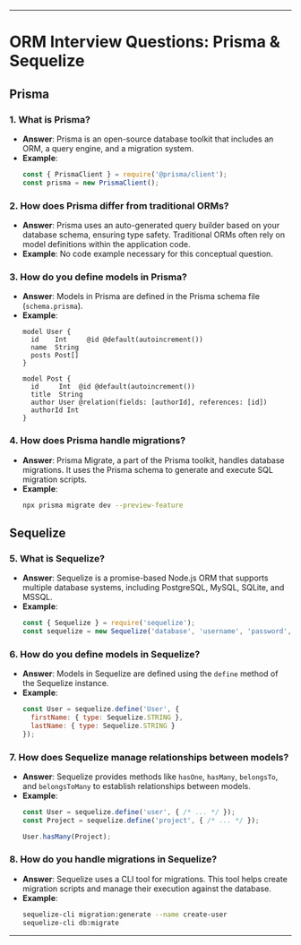 
---

# ORM Interview Questions: Prisma & Sequelize

## Prisma

### 1. **What is Prisma?**
   - **Answer**: Prisma is an open-source database toolkit that includes an ORM, a query engine, and a migration system.
   - **Example**:
     ```javascript
     const { PrismaClient } = require('@prisma/client');
     const prisma = new PrismaClient();
     ```

### 2. **How does Prisma differ from traditional ORMs?**
   - **Answer**: Prisma uses an auto-generated query builder based on your database schema, ensuring type safety. Traditional ORMs often rely on model definitions within the application code.
   - **Example**: No code example necessary for this conceptual question.

### 3. **How do you define models in Prisma?**
   - **Answer**: Models in Prisma are defined in the Prisma schema file (`schema.prisma`).
   - **Example**:
     ```prisma
     model User {
       id    Int     @id @default(autoincrement())
       name  String
       posts Post[]
     }

     model Post {
       id     Int  @id @default(autoincrement())
       title  String
       author User @relation(fields: [authorId], references: [id])
       authorId Int
     }
     ```

### 4. **How does Prisma handle migrations?**
   - **Answer**: Prisma Migrate, a part of the Prisma toolkit, handles database migrations. It uses the Prisma schema to generate and execute SQL migration scripts.
   - **Example**: 
     ```bash
     npx prisma migrate dev --preview-feature
     ```

## Sequelize

### 5. **What is Sequelize?**
   - **Answer**: Sequelize is a promise-based Node.js ORM that supports multiple database systems, including PostgreSQL, MySQL, SQLite, and MSSQL.
   - **Example**:
     ```javascript
     const { Sequelize } = require('sequelize');
     const sequelize = new Sequelize('database', 'username', 'password', { dialect: 'mysql' });
     ```

### 6. **How do you define models in Sequelize?**
   - **Answer**: Models in Sequelize are defined using the `define` method of the Sequelize instance.
   - **Example**:
     ```javascript
     const User = sequelize.define('User', {
       firstName: { type: Sequelize.STRING },
       lastName: { type: Sequelize.STRING }
     });
     ```

### 7. **How does Sequelize manage relationships between models?**
   - **Answer**: Sequelize provides methods like `hasOne`, `hasMany`, `belongsTo`, and `belongsToMany` to establish relationships between models.
   - **Example**:
     ```javascript
     const User = sequelize.define('user', { /* ... */ });
     const Project = sequelize.define('project', { /* ... */ });

     User.hasMany(Project);
     ```

### 8. **How do you handle migrations in Sequelize?**
   - **Answer**: Sequelize uses a CLI tool for migrations. This tool helps create migration scripts and manage their execution against the database.
   - **Example**:
     ```bash
     sequelize-cli migration:generate --name create-user
     sequelize-cli db:migrate
     ```

---

